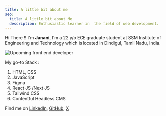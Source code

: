 ```yaml
---
title: A little bit about me
seo:
  title: A little bit about Me
  description: Enthusiastic learner in  the field of web development.
---
```

Hi There !!  I'm **Janani**,  I'm a 22 y/o  ECE graduate student at SSM Institute of Engineering and Technology which is located in Dindigul, Tamil Nadu, India. 

![Upcoming front end developer](/jj.webp)

My go-to Stack :

1. HTML, CSS
2. JavaScript
3. Figma
4. React JS /Next JS
5. Tailwind CSS
6. Contentful Headless CMS

Find me on [LinkedIn](https://www.linkedin.com/in/jananis-s/), [GitHub](https://github.com/Jananisankar21419), [X](https://twitter.com/janani_dev1)
